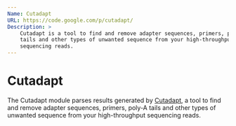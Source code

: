 ```yaml
---
Name: Cutadapt
URL: https://code.google.com/p/cutadapt/
Description: >
    Cutadapt is a tool to find and remove adapter sequences, primers, poly-A
    tails and other types of unwanted sequence from your high-throughput
    sequencing reads.
---
```


# Cutadapt
The Cutadapt module parses results generated by
[Cutadapt](https://code.google.com/p/cutadapt/),
a tool to find and remove adapter sequences, primers, poly-A
tails and other types of unwanted sequence from your high-throughput
sequencing reads.